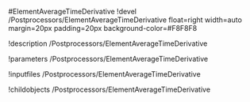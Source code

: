 <!-- MOOSE Object Documentation Stub: Remove this when content is added. -->
#ElementAverageTimeDerivative
!devel /Postprocessors/ElementAverageTimeDerivative float=right width=auto margin=20px padding=20px background-color=#F8F8F8

!description /Postprocessors/ElementAverageTimeDerivative

!parameters /Postprocessors/ElementAverageTimeDerivative

!inputfiles /Postprocessors/ElementAverageTimeDerivative

!childobjects /Postprocessors/ElementAverageTimeDerivative
